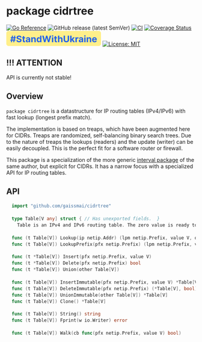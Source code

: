 # package cidrtree
[![Go Reference](https://pkg.go.dev/badge/github.com/gaissmai/cidrtree.svg)](https://pkg.go.dev/github.com/gaissmai/cidrtree#section-documentation)
![GitHub release (latest SemVer)](https://img.shields.io/github/v/release/gaissmai/cidrtree)
[![CI](https://github.com/gaissmai/cidrtree/actions/workflows/go.yml/badge.svg)](https://github.com/gaissmai/cidrtree/actions/workflows/go.yml)
[![Coverage Status](https://coveralls.io/repos/github/gaissmai/cidrtree/badge.svg)](https://coveralls.io/github/gaissmai/cidrtree)
[![Stand With Ukraine](https://raw.githubusercontent.com/vshymanskyy/StandWithUkraine/main/badges/StandWithUkraine.svg)](https://stand-with-ukraine.pp.ua)
[![License: MIT](https://img.shields.io/badge/License-MIT-yellow.svg)](https://opensource.org/licenses/MIT)

## !!! ATTENTION

API is currently not stable!

## Overview

`package cidrtree` is a datastructure for IP routing tables (IPv4/IPv6) with fast lookup (longest prefix match).

The implementation is based on treaps, which have been augmented here for CIDRs. Treaps are randomized, self-balancing binary search trees. Due to the nature of treaps the lookups (readers) and the update (writer) can be easily decoupled. This is the perfect fit for a software router or firewall.

This package is a specialization of the more generic [interval package] of the same author, but explicit for CIDRs. It has a narrow focus with a specialized API for IP routing tables.

[interval package]: https://github.com/gaissmai/interval

## API
```go
  import "github.com/gaissmai/cidrtree"

  type Table[V any] struct { // Has unexported fields.  }
    Table is an IPv4 and IPv6 routing table. The zero value is ready to use.

  func (t Table[V]) Lookup(ip netip.Addr) (lpm netip.Prefix, value V, ok bool)
  func (t Table[V]) LookupPrefix(pfx netip.Prefix) (lpm netip.Prefix, value V, ok bool)

  func (t *Table[V]) Insert(pfx netip.Prefix, value V)
  func (t *Table[V]) Delete(pfx netip.Prefix) bool
  func (t *Table[V]) Union(other Table[V])

  func (t Table[V]) InsertImmutable(pfx netip.Prefix, value V) *Table[V]
  func (t Table[V]) DeleteImmutable(pfx netip.Prefix) (*Table[V], bool)
  func (t Table[V]) UnionImmutable(other Table[V]) *Table[V]
  func (t Table[V]) Clone() *Table[V]

  func (t Table[V]) String() string
  func (t Table[V]) Fprint(w io.Writer) error

  func (t Table[V]) Walk(cb func(pfx netip.Prefix, value V) bool)
```
